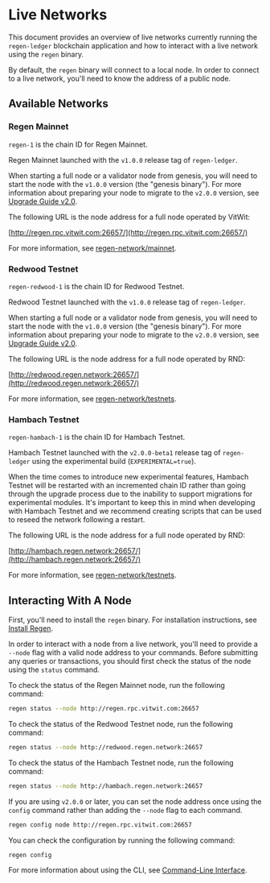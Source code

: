 # Live Networks

This document provides an overview of live networks currently running the `regen-ledger` blockchain application and how to interact with a live network using the `regen` binary.

By default, the `regen` binary will connect to a local node. In order to connect to a live network, you'll need to know the address of a public node.

## Available Networks

### Regen Mainnet

`regen-1` is the chain ID for Regen Mainnet.

Regen Mainnet launched with the `v1.0.0` release tag of `regen-ledger`.

When starting a full node or a validator node from genesis, you will need to start the node with the `v1.0.0` version (the "genesis binary"). For more information about preparing your node to migrate to the `v2.0.0` version, see [Upgrade Guide v2.0](../migrations/v2.0-upgrade.md).

<!-- TODO: update to use dedicated full node operated by RND -->

The following URL is the node address for a full node operated by VitWit:

[http://regen.rpc.vitwit.com:26657/](http://regen.rpc.vitwit.com:26657/)

For more information, see [regen-network/mainnet](https://github.com/regen-network/mainnet).

### Redwood Testnet

`regen-redwood-1` is the chain ID for Redwood Testnet.

Redwood Testnet launched with the `v1.0.0` release tag of `regen-ledger`.

When starting a full node or a validator node from genesis, you will need to start the node with the `v1.0.0` version (the "genesis binary"). For more information about preparing your node to migrate to the `v2.0.0` version, see [Upgrade Guide v2.0](../migrations/v2.0-upgrade.md).

The following URL is the node address for a full node operated by RND:

[http://redwood.regen.network:26657/](http://redwood.regen.network:26657/)

For more information, see [regen-network/testnets](https://github.com/regen-network/testnets).

### Hambach Testnet

`regen-hambach-1` is the chain ID for Hambach Testnet.

Hambach Testnet launched with the `v2.0.0-beta1` release tag of `regen-ledger` using the experimental build (`EXPERIMENTAL=true`).

When the time comes to introduce new experimental features, Hambach Testnet will be restarted with an incremented chain ID rather than going through the upgrade process due to the inability to support migrations for experimental modules. It's important to keep this in mind when developing with Hambach Testnet and we recommend creating scripts that can be used to reseed the network following a restart.

The following URL is the node address for a full node operated by RND:

[http://hambach.regen.network:26657/](http://hambach.regen.network:26657/)

For more information, see [regen-network/testnets](https://github.com/regen-network/testnets).

## Interacting With A Node

First, you'll need to install the `regen` binary. For installation instructions, see [Install Regen](./README.md#install-regen).

In order to interact with a node from a live network, you'll need to provide a `--node` flag with a valid node address to your commands. Before submitting any queries or transactions, you should first check the status of the node using the `status` command.

To check the status of the Regen Mainnet node, run the following command:

```bash
regen status --node http://regen.rpc.vitwit.com:26657
```

To check the status of the Redwood Testnet node, run the following command:

```bash
regen status --node http://redwood.regen.network:26657
```

To check the status of the Hambach Testnet node, run the following command:

```bash
regen status --node http://hambach.regen.network:26657
```

If you are using `v2.0.0` or later, you can set the node address once using the `config` command rather than adding the `--node` flag to each command.

```bash
regen config node http://regen.rpc.vitwit.com:26657
```

You can check the configuration by running the following command:

```bash
regen config
```

For more information about using the CLI, see [Command-Line Interface](../regen-ledger/interfaces.md#command-line-interface).